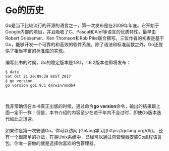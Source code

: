 # **Go的历史**
Go是当下比较流行的开源的语言之一，第一次发布是在2009年年底。它开始于Google内部的项目，并且吸收了C、Pascal和Alef等语言的优质特性，最早由Robert Griesemer、Ken Thomson和Rob Pike联合撰写。三位作者的初衷是基于Go，能够开发一个可靠的和高效的软件系统。除了语法和标准函数之外，Go还提供了相当丰富的标准库的实现。
<br>
<br>
编写此书的时候，Go的稳定版本是1.9.1，1.9.2版本也即将发布：
<br>
```
$ date
Sat Oct 21 20:09:20 EEST 2017
$ go version
go version go1.9.1 darwin/amd64
```
<br>
<br>
我非常确信在本书真正出版的时候，通过命令<b>go version</b>命令，输出的结果跟上面一定不一样！但是，本书介绍的内容至少在若干年内不会过时，即使Go版本迭代如此之迅速。
<br>
<br>
如果你是第一次安装Go，你可以访问 [Golang学习](https://golang.org/dl/)。  还有一个很简单的办法，在类Unix系统中，已经可以通过包管理器安装Go编程语言包，你唯一要做的就是选择你喜欢的包管理器。
